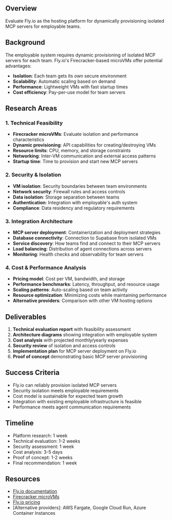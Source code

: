 ## Overview
Evaluate Fly.io as the hosting platform for dynamically provisioning isolated MCP servers for employable teams.

## Background
The employable system requires dynamic provisioning of isolated MCP servers for each team. Fly.io's Firecracker-based microVMs offer potential advantages:
- **Isolation**: Each team gets its own secure environment
- **Scalability**: Automatic scaling based on demand
- **Performance**: Lightweight VMs with fast startup times
- **Cost efficiency**: Pay-per-use model for team servers

## Research Areas

### 1. Technical Feasibility
- **Firecracker microVMs**: Evaluate isolation and performance characteristics
- **Dynamic provisioning**: API capabilities for creating/destroying VMs
- **Resource limits**: CPU, memory, and storage constraints
- **Networking**: Inter-VM communication and external access patterns
- **Startup time**: Time to provision and start new MCP servers

### 2. Security & Isolation
- **VM isolation**: Security boundaries between team environments
- **Network security**: Firewall rules and access controls
- **Data isolation**: Storage separation between teams
- **Authentication**: Integration with employable's auth system
- **Compliance**: Data residency and regulatory requirements

### 3. Integration Architecture
- **MCP server deployment**: Containerization and deployment strategies
- **Database connectivity**: Connection to Supabase from isolated VMs
- **Service discovery**: How teams find and connect to their MCP servers
- **Load balancing**: Distribution of agent connections across servers
- **Monitoring**: Health checks and observability for team servers

### 4. Cost & Performance Analysis
- **Pricing model**: Cost per VM, bandwidth, and storage
- **Performance benchmarks**: Latency, throughput, and resource usage
- **Scaling patterns**: Auto-scaling based on team activity
- **Resource optimization**: Minimizing costs while maintaining performance
- **Alternative providers**: Comparison with other VM hosting options

## Deliverables
1. **Technical evaluation report** with feasibility assessment
2. **Architecture diagrams** showing integration with employable system
3. **Cost analysis** with projected monthly/yearly expenses
4. **Security review** of isolation and access controls
5. **Implementation plan** for MCP server deployment on Fly.io
6. **Proof of concept** demonstrating basic MCP server provisioning

## Success Criteria
- Fly.io can reliably provision isolated MCP servers
- Security isolation meets employable requirements
- Cost model is sustainable for expected team growth
- Integration with existing employable infrastructure is feasible
- Performance meets agent communication requirements

## Timeline
- Platform research: 1 week
- Technical evaluation: 1-2 weeks
- Security assessment: 1 week
- Cost analysis: 3-5 days
- Proof of concept: 1-2 weeks
- Final recommendation: 1 week

## Resources
- [Fly.io documentation](https://fly.io/docs/)
- [Firecracker microVMs](https://firecracker-microvm.github.io/)
- [Fly.io pricing](https://fly.io/docs/about/pricing/)
- [Alternative providers]: AWS Fargate, Google Cloud Run, Azure Container Instances 